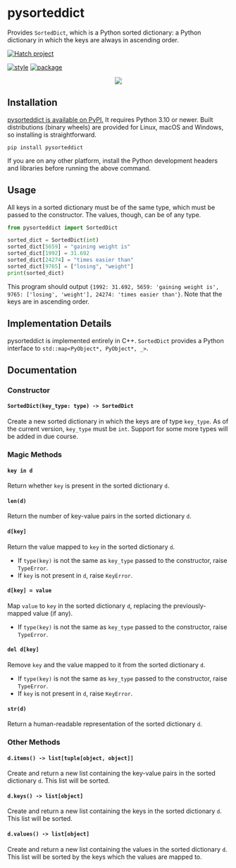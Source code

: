# pysorteddict

Provides `SortedDict`, which is a Python sorted dictionary: a Python dictionary in which the keys are always in
ascending order.

[![Hatch project](https://img.shields.io/badge/%F0%9F%A5%9A-Hatch-4051b5.svg)](https://github.com/pypa/hatch)

[![style](https://github.com/tfpf/pysorteddict/actions/workflows/style.yml/badge.svg)](https://github.com/tfpf/pysorteddict/actions/workflows/style.yml)
[![package](https://github.com/tfpf/pysorteddict/actions/workflows/package.yml/badge.svg)](https://github.com/tfpf/pysorteddict/actions/workflows/package.yml)

<p align="center">
 <img src="https://github.com/user-attachments/assets/e9d1e78e-c0fd-4d87-93f6-e293ddef31ba" />
</p>

## Installation

[pysorteddict is available on PyPI.](https://pypi.org/project/pysorteddict/) It requires Python 3.10 or newer. Built
distributions (binary wheels) are provided for Linux, macOS and Windows, so installing is straightforward.

```shell
pip install pysorteddict
```

If you are on any other platform, install the Python development headers and libraries before running the above
command.

## Usage

All keys in a sorted dictionary must be of the same type, which must be passed to the constructor. The values, though,
can be of any type.

```python
from pysorteddict import SortedDict

sorted_dict = SortedDict(int)
sorted_dict[5659] = "gaining weight is"
sorted_dict[1992] = 31.692
sorted_dict[24274] = "times easier than"
sorted_dict[9765] = ["losing", "weight"]
print(sorted_dict)
```

This program should output
`{1992: 31.692, 5659: 'gaining weight is', 9765: ['losing', 'weight'], 24274: 'times easier than'}`. Note that the keys
are in ascending order.

## Implementation Details

pysorteddict is implemented entirely in C++. `SortedDict` provides a Python interface to
`std::map<PyObject*, PyObject*, _>`.

## Documentation

### Constructor

#### `SortedDict(key_type: type) -> SortedDict`

Create a new sorted dictionary in which the keys are of type `key_type`. As of the current version, `key_type` must be
`int`. Support for some more types will be added in due course.

### Magic Methods

#### `key in d`

Return whether `key` is present in the sorted dictionary `d`.

#### `len(d)`

Return the number of key-value pairs in the sorted dictionary `d`.

#### `d[key]`

Return the value mapped to `key` in the sorted dictionary `d`.

* If `type(key)` is not the same as `key_type` passed to the constructor, raise `TypeError`.
* If `key` is not present in `d`, raise `KeyError`.

#### `d[key] = value`

Map `value` to `key` in the sorted dictionary `d`, replacing the previously-mapped value (if any).

* If `type(key)` is not the same as `key_type` passed to the constructor, raise `TypeError`.

#### `del d[key]`

Remove `key` and the value mapped to it from the sorted dictionary `d`.

* If `type(key)` is not the same as `key_type` passed to the constructor, raise `TypeError`.
* If `key` is not present in `d`, raise `KeyError`.

#### `str(d)`

Return a human-readable representation of the sorted dictionary `d`.

### Other Methods

#### `d.items() -> list[tuple[object, object]]`

Create and return a new list containing the key-value pairs in the sorted dictionary ``d``. This list will be sorted.

#### `d.keys() -> list[object]`

Create and return a new list containing the keys in the sorted dictionary ``d``. This list will be sorted.

#### `d.values() -> list[object]`

Create and return a new list containing the values in the sorted dictionary ``d``. This list will be sorted by the keys
which the values are mapped to.
